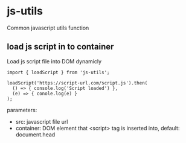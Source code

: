# js-utils
Common javascript utils function

## load js script in to container
Load js script file into DOM dynamicly
```
import { loadScript } from 'js-utils';

loadScript('https://script-url.com/script.js').then(
  () => { console.log('Script loaded') },
  (e) => { conole.log(e) }
);
```

parameters:
- src: javascript file url
- container: DOM element that \<script\> tag is inserted into, default: document.head
